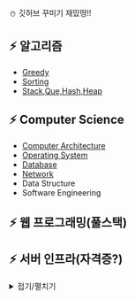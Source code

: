 
:snowman: 깃허브 꾸미기 재밌떵!!

## :zap: 알고리즘
- [Greedy](https://github.com/lee-june0210/june-Github/blob/main/Algorithm/Greedy.md)
- [Sorting](https://github.com/lee-june0210/june-Github/blob/main/Algorithm/Sorting.md)
- [Stack,Que,Hash,Heap](https://github.com/lee-june0210/june-Github/blob/main/Algorithm/Stack%2C%20Que%2C%20Hash%2C%20Heap.md)

## :zap: Computer Science

- [Computer Architecture](https://github.com/lee-june0210/june-Github/blob/main/Computer%20Science/Computer%20Architecture.md)
- [Operating System](https://github.com/lee-june0210/june-Github/blob/main/Computer%20Science/Operating%20System.md)
- [Database](https://github.com/lee-june0210/june-Github/blob/main/Computer%20Science/Database.md)
- [Network](https://github.com/lee-june0210/june-Github/blob/main/Computer%20Science/Network.md)
- Data Structure
- Software Engineering

## :zap: 웹 프로그래밍(풀스택)



## :zap: 서버 인프라(자격증?)


<details markdown="1">
<summary>접기/펼치기</summary>

<!--summary 아래 빈칸 공백 두고 내용을 적는공간-->

</details>
